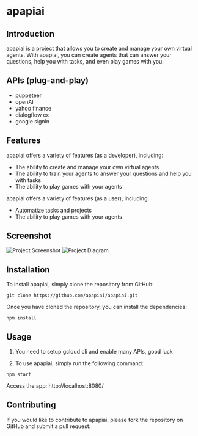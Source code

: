 # apapiai

## Introduction

apapiai is a project that allows you to create and manage your own virtual agents. With apapiai, you can create agents that can answer your questions, help you with tasks, and even play games with you.

## APIs (plug-and-play)

- puppeteer
- openAI
- yahoo finance
- dialogflow cx
- google signin

## Features

apapiai offers a variety of features (as a developer), including:

- The ability to create and manage your own virtual agents
- The ability to train your agents to answer your questions and help you with tasks
- The ability to play games with your agents

apapiai offers a variety of features (as a user), including:
- Automatize tasks and projects
- The ability to play games with your agents

## Screenshot

![Project Screenshot](https://i.imgur.com/FtM03pG.png)
![Project Diagram](https://i.imgur.com/Hx0h45p.png)

## Installation

To install apapiai, simply clone the repository from GitHub:

```
git clone https://github.com/apapiai/apapiai.git
```

Once you have cloned the repository, you can install the dependencies:

```
npm install
```

## Usage

1) You need to setup gcloud cli and enable many APIs, good luck

2) To use apapiai, simply run the following command:

```
npm start
```

Access the app: http://localhost:8080/

## Contributing

If you would like to contribute to apapiai, please fork the repository on GitHub and submit a pull request.
